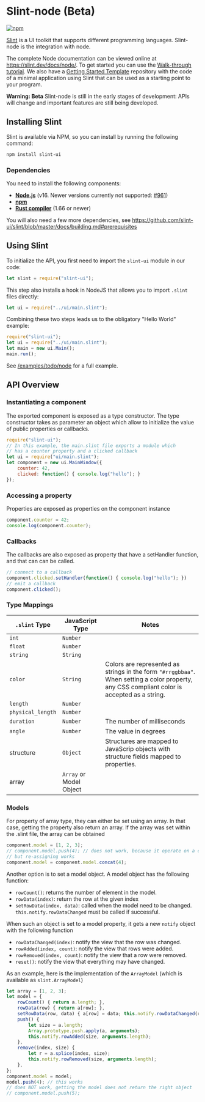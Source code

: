 <!-- Copyright © SixtyFPS GmbH <info@slint.dev> ; SPDX-License-Identifier: GPL-3.0-only OR LicenseRef-Slint-Royalty-free-1.1 OR LicenseRef-Slint-commercial -->
# Slint-node (Beta)

[![npm](https://img.shields.io/npm/v/slint-ui)](https://www.npmjs.com/package/slint-ui)

[Slint](https://slint.dev/) is a UI toolkit that supports different programming languages.
Slint-node is the integration with node.

The complete Node documentation can be viewed online at https://slint.dev/docs/node/.
To get started you can use the [Walk-through tutorial](https://slint.dev/docs/tutorial/node).
We also have a [Getting Started Template](https://github.com/slint-ui/slint-nodejs-template) repository with
the code of a minimal application using Slint that can be used as a starting point to your program.

**Warning: Beta**
Slint-node is still in the early stages of development: APIs will change and important features are still being developed.

## Installing Slint

Slint is available via NPM, so you can install by running the following command:

```sh
npm install slint-ui
```

### Dependencies

You need to install the following components:

  * **[Node.js](https://nodejs.org/download/release/v16.19.1/)** (v16. Newer versions currently not supported: [#961](https://github.com/slint-ui/slint/issues/961))
  * **[npm](https://www.npmjs.com/)**
  * **[Rust compiler](https://www.rust-lang.org/tools/install)** (1.66 or newer)

You will also need a few more dependencies, see <https://github.com/slint-ui/slint/blob/master/docs/building.md#prerequisites>

## Using Slint

To initialize the API, you first need to import the `slint-ui` module in our code:

```js
let slint = require("slint-ui");
```

This step also installs a hook in NodeJS that allows you to import `.slint` files directly:

```js
let ui = require("../ui/main.slint");
```

Combining these two steps leads us to the obligatory "Hello World" example:

```js
require("slint-ui");
let ui = require("../ui/main.slint");
let main = new ui.Main();
main.run();
```

See [/examples/todo/node](/examples/todo/node) for a full example.

## API Overview

### Instantiating a component

The exported component is exposed as a type constructor. The type constructor takes as parameter
an object which allow to initialize the value of public properties or callbacks.

```js
require("slint-ui");
// In this example, the main.slint file exports a module which
// has a counter property and a clicked callback
let ui = require("ui/main.slint");
let component = new ui.MainWindow({
    counter: 42,
    clicked: function() { console.log("hello"); }
});
```

### Accessing a property

Properties are exposed as properties on the component instance

```js
component.counter = 42;
console.log(component.counter);
```

### Callbacks

The callbacks are also exposed as property that have a setHandler function, and that can can be called.

```js
// connect to a callback
component.clicked.setHandler(function() { console.log("hello"); })
// emit a callback
component.clicked();
```

### Type Mappings

| `.slint` Type | JavaScript Type | Notes |
| --- | --- | --- |
| `int` | `Number` | |
| `float` | `Number` | |
| `string` | `String` | |
| `color` | `String` | Colors are represented as strings in the form `"#rrggbbaa"`. When setting a color property, any CSS compliant color is accepted as a string. |
| `length` | `Number` | |
| `physical_length` | `Number` | |
| `duration` | `Number` | The number of milliseconds |
| `angle` | `Number` | The value in degrees |
| structure | `Object` | Structures are mapped to JavaScrip objects with structure fields mapped to properties. |
| array | `Array` or Model Object | |

### Models

For property of array type, they can either be set using an array.
In that case, getting the property also return an array.
If the array was set within the .slint file, the array can be obtained

```js
component.model = [1, 2, 3];
// component.model.push(4); // does not work, because it operate on a copy
// but re-assigning works
component.model = component.model.concat(4);
```

Another option is to set a model object.  A model object has the following function:

* `rowCount()`: returns the number of element in the model.
* `rowData(index)`: return the row at the given index
* `setRowData(index, data)`: called when the model need to be changed. `this.notify.rowDataChanged` must be called if successful.

When such an object is set to a model property, it gets a new `notify` object with the following function

* `rowDataChanged(index)`: notify the view that the row was changed.
* `rowAdded(index, count)`: notify the view that rows were added.
* `rowRemoved(index, count)`: notify the view that a row were removed.
* `reset()`: notify the view that everything may have changed.

As an example, here is the implementation of the `ArrayModel` (which is available as `slint.ArrayModel`)

```js
let array = [1, 2, 3];
let model = {
    rowCount() { return a.length; },
    rowData(row) { return a[row]; },
    setRowData(row, data) { a[row] = data; this.notify.rowDataChanged(row); },
    push() {
        let size = a.length;
        Array.prototype.push.apply(a, arguments);
        this.notify.rowAdded(size, arguments.length);
    },
    remove(index, size) {
        let r = a.splice(index, size);
        this.notify.rowRemoved(size, arguments.length);
    },
};
component.model = model;
model.push(4); // this works
// does NOT work, getting the model does not return the right object
// component.model.push(5);
```

